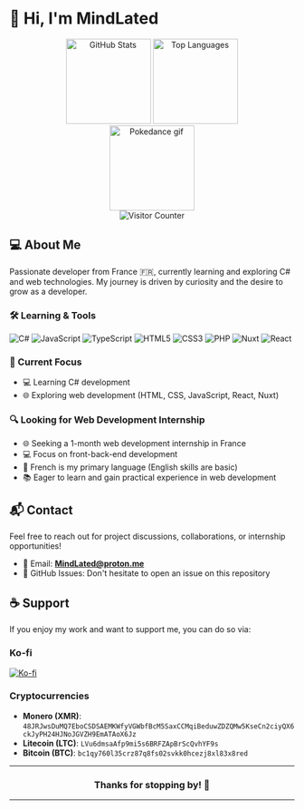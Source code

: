# 👋 Hi, I'm MindLated

<div align="center">
  <img src="https://github-readme-stats.vercel.app/api?username=Sato-Isolated&hide_title=false&hide_rank=false&show_icons=true&include_all_commits=true&count_private=true&disable_animations=false&theme=tokyonight&locale=en&hide_border=false" height="150" alt="GitHub Stats" />
  <img src="https://github-readme-stats.vercel.app/api/top-langs?username=Sato-Isolated&locale=en&hide_title=false&layout=compact&card_width=320&langs_count=6&theme=tokyonight&hide_border=false" height="150" alt="Top Languages" />
</div>

<div align="center">
  <img height="150" src="https://media1.tenor.com/m/Dv7jFGOxPskAAAAC/pokemon-johto-pokedance.gif" alt="Pokedance gif" />
</div>

<div align="center">
  <img src="https://profile-counter.glitch.me/Sato-Isolated/count.svg?" alt="Visitor Counter" />
</div>

## 💻 About Me

Passionate developer from France 🇫🇷, currently learning and exploring C# and web technologies. My journey is driven by curiosity and the desire to grow as a developer.

### 🛠️ Learning & Tools

![C#](https://img.shields.io/badge/-C%23-239120?style=flat-square&logo=c-sharp&logoColor=white)
![JavaScript](https://img.shields.io/badge/-JavaScript-F7DF1E?style=flat-square&logo=javascript&logoColor=black)
![TypeScript](https://img.shields.io/badge/-TypeScript-3178c6?style=flat-square&logo=typescript&logoColor=black)
![HTML5](https://img.shields.io/badge/-HTML5-E34F26?style=flat-square&logo=html5&logoColor=white)
![CSS3](https://img.shields.io/badge/-CSS3-1572B6?style=flat-square&logo=css3&logoColor=white)
![PHP](https://img.shields.io/badge/-PHP-777BB4?style=flat-square&logo=php&logoColor=white)
![Nuxt](https://img.shields.io/badge/-Nuxt.js-00C58E?style=flat-square&logo=nuxt&logoColor=white)
![React](https://img.shields.io/badge/-React-61DAFB?style=flat-square&logo=react&logoColor=black)

### 🎯 Current Focus

- 💻 Learning C# development
- 🌐 Exploring web development (HTML, CSS, JavaScript, React, Nuxt)

### 🔍 Looking for Web Development Internship

- 🌐 Seeking a 1-month web development internship in France
- 💻 Focus on front-back-end development
- 💬 French is my primary language (English skills are basic)
- 📚 Eager to learn and gain practical experience in web development

## 📬 Contact

Feel free to reach out for project discussions, collaborations, or internship opportunities!

- 📧 Email: **MindLated@proton.me**
- 💬 GitHub Issues: Don't hesitate to open an issue on this repository

## ☕ Support

If you enjoy my work and want to support me, you can do so via:

### Ko-fi

<a href='https://ko-fi.com/K3K611OMU5' target='_blank'>
  <img src='https://ko-fi.com/img/githubbutton_sm.svg' alt='Ko-fi' />
</a>

### Cryptocurrencies

- **Monero (XMR)**: `48JRJwsDuMQ7EboCSDSAEMKWfyVGWbfBcM5SaxCCMqiBeduwZDZQMw5KseCn2ciyQX6ckJyPH24HJNoJGVZH9EmATAoX6Jz`
- **Litecoin (LTC)**: `LVu6dmsaAfp9mi5s6BRFZApBrScQvhYF9s`
- **Bitcoin (BTC)**: `bc1qy760l35crz87q8fs02svkk0hcezj8xl83x8red`

---

<div align="center">
  <h3>Thanks for stopping by! 🌟</h3>
</div>

---

